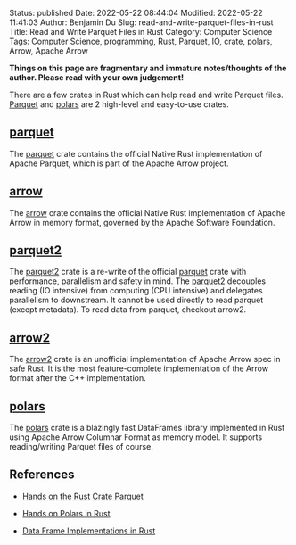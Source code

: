 Status: published
Date: 2022-05-22 08:44:04
Modified: 2022-05-22 11:41:03
Author: Benjamin Du
Slug: read-and-write-parquet-files-in-rust
Title: Read and Write Parquet Files in Rust
Category: Computer Science
Tags: Computer Science, programming, Rust, Parquet, IO, crate, polars, Arrow, Apache Arrow

**Things on this page are fragmentary and immature notes/thoughts of the author. Please read with your own judgement!**

There are a few crates in Rust which can help read and write Parquet files.
[Parquet](https://crates.io/crates/parquet)
and
[polars](https://crates.io/crates/polars)
are 2 high-level and easy-to-use crates.

## [parquet](https://crates.io/crates/parquet)

The 
[parquet](https://crates.io/crates/parquet)
crate contains the official Native Rust implementation of Apache Parquet, 
which is part of the Apache Arrow project.


## [arrow](https://crates.io/crates/arrow)

The 
[arrow](https://crates.io/crates/arrow)
crate contains the official Native Rust implementation of Apache Arrow in memory format, 
governed by the Apache Software Foundation. 


## [parquet2](https://crates.io/crates/parquet2)

The 
[parquet2](https://crates.io/crates/parquet2)
crate is a re-write of the official 
[parquet](https://crates.io/crates/parquet)
crate with performance, 
parallelism and safety in mind.
The 
[parquet2](https://crates.io/crates/parquet2)
decouples reading (IO intensive) from computing (CPU intensive)
and delegates parallelism to downstream.
It cannot be used directly to read parquet (except metadata). 
To read data from parquet, checkout arrow2.


## [arrow2](https://crates.io/crates/arrow2)

The 
[arrow2](https://crates.io/crates/arrow2)
crate is an unofficial implementation of Apache Arrow spec in safe Rust.
It is the most feature-complete implementation of the Arrow format 
after the C++ implementation.


## [polars](https://crates.io/crates/polars)
The 
[polars](https://crates.io/crates/polars)
crate is a blazingly fast DataFrames library implemented in Rust 
using Apache Arrow Columnar Format as memory model.
It supports reading/writing Parquet files of course.


## References

- [Hands on the Rust Crate Parquet](http://www.legendu.net/misc/blog/hands-on-the-rust-crate-parquet/)

- [Hands on Polars in Rust](https://www.legendu.net/misc/blog/hands-on-polars-in-rust/)

- [Data Frame Implementations in Rust](https://www.legendu.net/misc/blog/data-frame-implementations-in-rust/)

